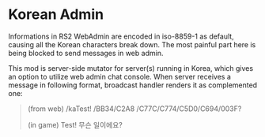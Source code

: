 # Korean Admin
Informations in RS2 WebAdmin are encoded in iso-8859-1 as default, causing all the Korean characters break down.
The most painful part here is being blocked to send messages in web admin.

This mod is server-side mutator for server(s) running in Korea, which gives an option to utilize web admin chat console.
When server receives a message in following format, broadcast handler renders it as complemented one:

>(from web)  /kaTest! /BB34/C2A8 /C77C/C774/C5D0/C694/003F?
>
>(in game)   Test! 무슨 일이에요?

